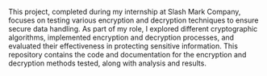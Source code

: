 This project, completed during my internship at Slash Mark Company, focuses on testing various encryption and decryption techniques to ensure secure data handling. As part of my role, I explored different cryptographic algorithms, implemented encryption and decryption processes, and evaluated their effectiveness in protecting sensitive information. This repository contains the code and documentation for the encryption and decryption methods tested, along with analysis and results.
